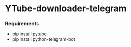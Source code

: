 # YTube-downloader-telegram
### Requirements
- pip install pytube
- pip install python-telegram-bot
